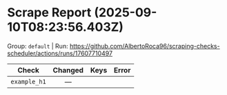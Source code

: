 # Scrape Report (2025-09-10T08:23:56.403Z)

Group: `default`  |  Run: https://github.com/AlbertoRoca96/scraping-checks-scheduler/actions/runs/17607710497

| Check | Changed | Keys | Error |
|---|:---:|:--|:--|
| `example_h1` | — |  |  |
